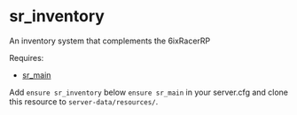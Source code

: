 # sr_inventory
An inventory system that complements the 6ixRacerRP

Requires:
* [sr_main](https://github.com/6ixRacerRP/sr_main)

Add `ensure sr_inventory` below `ensure sr_main` in your server.cfg and clone this resource to `server-data/resources/`.
